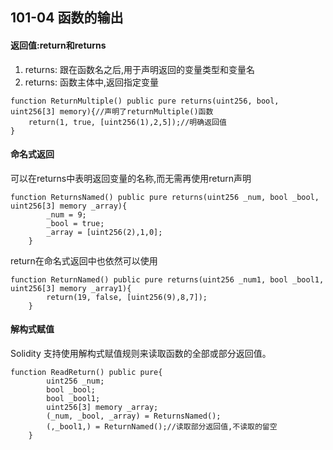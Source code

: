 ## 101-04 函数的输出

#### 返回值:return和returns

1. returns: 跟在函数名之后,用于声明返回的变量类型和变量名
2. returns: 函数主体中,返回指定变量
```solidity
function ReturnMultiple() public pure returns(uint256, bool, uint256[3] memory){//声明了returnMultiple()函数
    return(1, true, [uint256(1),2,5]);//明确返回值
}
```

#### 命名式返回

可以在returns中表明返回变量的名称,而无需再使用return声明    
```solidity
function ReturnsNamed() public pure returns(uint256 _num, bool _bool, uint256[3] memory _array){
        _num = 9;
        _bool = true;
        _array = [uint256(2),1,0];
    }
```
return在命名式返回中也依然可以使用
```solidity
function ReturnNamed() public pure returns(uint256 _num1, bool _bool1, uint256[3] memory _array1){
        return(19, false, [uint256(9),8,7]);
    }
```

#### 解构式赋值
Solidity 支持使用解构式赋值规则来读取函数的全部或部分返回值。
```solidity
function ReadReturn() public pure{
        uint256 _num;
        bool _bool;
        bool _bool1;
        uint256[3] memory _array;
        (_num, _bool, _array) = ReturnsNamed();
        (,_bool1,) = ReturnNamed();//读取部分返回值,不读取的留空
    }
```


